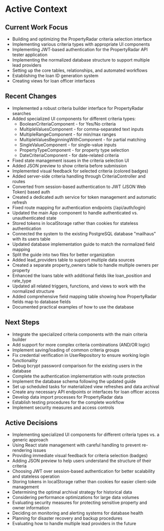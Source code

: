 # Active Context

## Current Work Focus
- Building and optimizing the PropertyRadar criteria selection interface
- Implementing various criteria types with appropriate UI components
- Implementing JWT-based authentication for the PropertyRadar API tester application
- Implementing the normalized database structure to support multiple lead providers
- Setting up the core tables, relationships, and automated workflows
- Establishing the loan ID generation system
- Creating views for loan officer interfaces

## Recent Changes
- Implemented a robust criteria builder interface for PropertyRadar searches
- Added specialized UI components for different criteria types:
  - BooleanCriteriaComponent - for Yes/No criteria
  - MultipleValuesComponent - for comma-separated text inputs
  - MultipleRangeComponent - for min/max ranges
  - MultipleValuesBeginningWithComponent - for partial matching
  - SingleValueComponent - for single-value inputs
  - PropertyTypeComponent - for property type selection
  - DateCriteriaComponent - for date-related criteria
- Fixed state management issues in the criteria selection UI
- Added JSON preview to show criteria before submission
- Implemented visual feedback for selected criteria (colored badges)
- Added server-side criteria handling through CriteriaController and routes
- Converted from session-based authentication to JWT (JSON Web Token) based auth
- Created a dedicated auth service for token management and automatic refresh
- Fixed route mapping for authentication endpoints (/api/auth/login)
- Updated the main App component to handle authenticated vs. unauthenticated state
- Stored tokens in localStorage rather than cookies for stateless authentication
- Connected the system to the existing PostgreSQL database "mailhaus" with its users table
- Updated database implementation guide to match the normalized field mapping
- Split the guide into two files for better organization
- Added lead_providers table to support multiple data sources
- Created a separate property_owners table to handle multiple owners per property
- Enhanced the loans table with additional fields like loan_position and rate_type
- Updated all related triggers, functions, and views to work with the normalized structure
- Added comprehensive field mapping table showing how PropertyRadar fields map to database fields
- Documented practical examples of how to use the database

## Next Steps
- Integrate the specialized criteria components with the main criteria builder
- Add support for more complex criteria combinations (AND/OR logic)
- Implement saving/loading of common criteria groups
- Fix credential verification in UserRepository to ensure working login functionality
- Debug bcrypt password comparison for the existing users in the database
- Complete the authentication implementation with route protection
- Implement the database schema following the updated guide
- Set up scheduled tasks for materialized view refreshes and data archival
- Create any necessary API endpoints or interfaces for loan officer access
- Develop data import processes for PropertyRadar data
- Establish testing procedures for the complete workflow
- Implement security measures and access controls

## Active Decisions
- Implementing specialized UI components for different criteria types vs. a generic approach
- Using React state management with careful handling to prevent re-rendering issues
- Providing immediate visual feedback for criteria selection (badges)
- Adding JSON preview to help users understand the structure of their criteria
- Choosing JWT over session-based authentication for better scalability and stateless operation
- Storing tokens in localStorage rather than cookies for easier client-side management
- Determining the optimal archival strategy for historical data
- Considering performance optimizations for large data volumes
- Evaluating security measures for protecting sensitive property and owner information
- Deciding on monitoring and alerting systems for database health
- Planning for disaster recovery and backup procedures
- Evaluating how to handle multiple lead providers in the future
